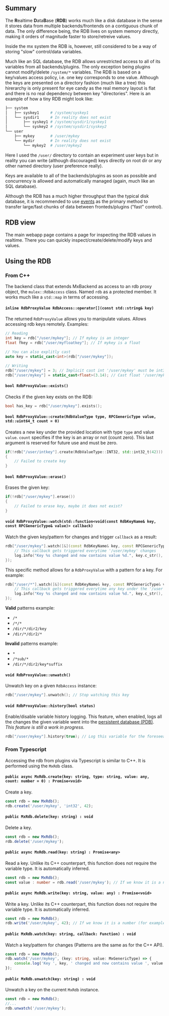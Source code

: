 ## Summary

The **R**ealtime **D**ata**B**ase (**RDB**) works much like a disk database in the sense it stores data from multiple backends/frontends on a contiguous
chunk of data. The only difference being, the RDB lives on system memory directly, making it orders of magnitude faster to store/retreive values.

Inside the mx system the RDB is, however, still considered to be a way of storing "slow" control/data variables.

Much like an SQL database, the RDB allows unrestricted access to all of its variables from all backends/plugins. The only exception being plugins cannot
modify/delete `/system/*` variables. The RDB is based on a key/values access policy, i.e. one key corresponds to one value. Although the keys are presented
on a directory fashion (much like a tree) this hirerarchy is only present for eye candy as the real memory layout is flat and there is no real dependency
between key "directories". Here is an example of how a tiny RDB might look like:

```bash
├── system
│   ├── syskey1     # /system/syskey1
│   └── sysdir1     # In reality does not exist
│       ├── syskey1 # /system/sysdir1/syskey1
│       └── syskey2 # /system/sysdir1/syskey2
└── user
    ├── mykey       # /user/mykey
    └── mydir       # In reality does not exist
        └── mykey2  # /user/mykey2
```

Here I used the `/user/` directory to contain an experiment user keys but in reality you can write (although discouraged) keys directly on root dir
or any other named directory (user preference really).

Keys are available to all of the backends/plugins as soon as possible and concurrency is allowed and automatically managed (again, much like an SQL database).

Although the RDB has a much higher throughput than the typical disk database, it is recommended to use [events](events.md) as the primary method to transfer large/fast
chunks of data between fronteds/plugins ("fast" control).

## RDB view
The main webapp page contains a page for inspecting the RDB values in realtime. There you can quickly inspect/create/delete/modify keys and values.

## Using the RDB

### From C++

The backend class that extends MxBackend as access to an rdb proxy object, the `mulex::RdbAccess` class. Named `rdb` as a protected member. It works much like
a `std::map` in terms of accessing.

#### `inline RdbProxyValue RdbAccess::operator[](const std::string& key)`
The returned `RdbProxyValue` allows you to manipulate values.
Allows accessing rdb keys remotely. Examples:
```cpp
// Reading
int key = rdb["/user/mykey"]; // If mykey is an integer
float fkey = rdb["/user/myfloatkey"]; // If mykey is a float

// You can also explitly cast
auto key = static_cast<int>(rdb["/user/mykey"]);

// Writing
rdb["/user/mykey"] = 3; // Implicit cast int '/user/mykey' must be int32_t type
rdb["/user/mykey"] = static_cast<float>(3.14); // Cast float '/user/mykey' must be float type
```

#### `bool RdbProxyValue::exists()`
Checks if the given key exists on the RDB:
```cpp
bool has_key = rdb["/user/mykey"].exists();
```

#### `bool RdbProxyValue::create(RdbValueType type, RPCGenericType value, std::uint64_t count = 0)`
Creates a new key under the provided location with type `type` and value `value`. `count` specifies if the key is an array or not (count zero).
This last argument is reserved for future use and must be zero.
```cpp
if(!rdb["/user/intkey"].create(RdbValueType::INT32, std::int32_t(42)))
{
    // Failed to create key
}
```

#### `bool RdbProxyValue::erase()`
Erases the given key:
```cpp
if(!rdb["/user/mykey"].erase())
{
    // Failed to erase key, maybe it does not exist?
}
```

#### `void RdbProxyValue::watch(std::function<void(const RdbKeyName& key, const RPCGenericType& value)> callback)`
Watch the given key/pattern for changes and trigger `callback` as a result:
```cpp
rdb["/user/mykey"].watch([&](const RdbKeyName& key, const RPCGenericType& value) {
    // This callback gets triggered everytime '/user/mykey' changes
    log.info("Key %s changed and now contains value %d.", key.c_str(), value.asType<std::int32_t>());
});
```
This specific method allows for a `RdbProxyValue` with a pattern for a key. For example:
```cpp
rdb["/user/*"].watch([&](const RdbKeyName& key, const RPCGenericType& value) {
    // This callback gets triggered everytime any key under the '/user' directory changes
    log.info("Key %s changed and now contains value %d.", key.c_str(), value.asType<std::int32_t>());
});
```
**Valid** patterns example:

- `/*`
- `/*/*`
- `/dir/*/dir2/key`
- `/dir/*/dir2/*`

**Invalid** patterns example:

- `*`
- `/*sub/*`
- `/dir/*/dir2/key*suffix`

#### `void RdbProxyValue::unwatch()`
Unwatch key on a given `RdbAccess` instance:
```cpp
rdb["/user/mykey"].unwatch(); // Stop watching this key
```

#### `void RdbProxyValue::history(bool status)`
Enable/disable variable history logging. This feature, when enabled, logs all the changes the given variable
went into the [persistent database (PDB)](pdb.md).
*This feature is still a work in progress.*
```cpp
rdb["/user/mykey"].history(true); // Log this variable for the foreseeable future
```

### From Typescript
Accessing the rdb from plugins via Typescript is similar to C++. It is performed using the `MxRdb` class.

#### `public async MxRdb.create(key: string, type: string, value: any, count: number = 0) : Promise<void>`
Create a key.
```ts
const rdb = new MxRdb();
rdb.create('/user/mykey', 'int32', 42);
```

#### `public MxRdb.delete(key: string) : void`
Delete a key.
```ts
const rdb = new MxRdb();
rdb.delete('/user/mykey');
```

#### `public async MxRdb.read(key: string) : Promise<any>`
Read a key. Unlike its C++ counterpart, this function does not require the variable type. It is automatically inferred.
```ts
const rdb = new MxRdb();
const value : number = rdb.read('/user/mykey'); // If we know it is a number (for example int32)
```

#### `public async MxRdb.write(key: string, value: any) : Promise<void>`
Write a key. Unlike its C++ counterpart, this function does not require the variable type. It is automatically inferred.
```ts
const rdb = new MxRdb();
rdb.write('/user/mykey', 42); // If we know it is a number (for example int32)
```
#### `public MxRdb.watch(key: string, callback: Function) : void`
Watch a key/pattern for changes (Patterns are the same as for the C++ API).
```ts
const rdb = new MxRdb();
rdb.watch('/user/mykey', (key: string, value: MxGenericType) => {
    console.log('Key ', key, ' changed and now contains value ', value.astype('int32'));
});
```
#### `public MxRdb.unwatch(key: string) : void`
Unwatch a key on the current `MxRdb` instance.
```ts
const rdb = new MxRdb();
//...
rdb.unwatch('/user/mykey');
```
